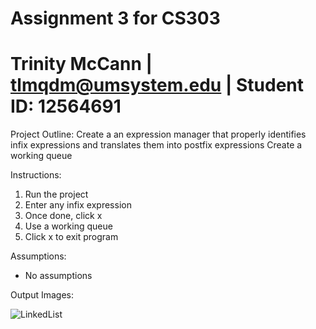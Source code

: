# Assignment 3 for CS303
# Trinity McCann | tlmqdm@umsystem.edu | Student ID: 12564691

Project Outline: 
Create a an expression manager that properly identifies infix expressions and translates them into postfix expressions
Create a working queue

Instructions: 
1) Run the project
2) Enter any infix expression
3) Once done, click x
4) Use a working queue
5) Click x to exit program

Assumptions: 
- No assumptions


Output Images: 

![LinkedList](https://github.com/kirselandise/LinkedList/assets/83589688/80d4e399-9093-4c07-a824-cb6657e91678)
